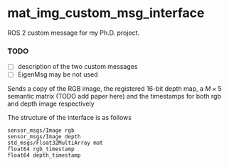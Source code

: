 # mat_img_custom_msg_interface

ROS 2 custom message for my Ph.D. project. 

### TODO

- [ ] description of the two custom messages
- [ ] EigenMsg may be not used

Sends a copy of the RGB image, the registered 16-bit depth map, a $M \times 5$ semantic matrix (TODO add paper here) and the timestamps for both rgb and depth image respectively

The structure of the interface is as follows

```
sensor_msgs/Image rgb
sensor_msgs/Image depth
std_msgs/Float32MultiArray mat
float64 rgb_timestamp
float64 depth_timestamp
```
